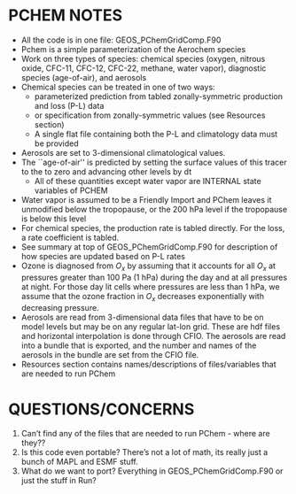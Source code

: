 
# PCHEM NOTES

- All the code is in one file: GEOS_PChemGridComp.F90
- Pchem is a simple parameterization of the Aerochem species
- Work on three types of species: chemical species (oxygen, nitrous oxide, CFC-11, CFC-12, CFC-22, methane, water vapor), diagnostic species (age-of-air), and aerosols
- Chemical species can be treated in one of two ways: 
    - parameterized prediction from tabled zonally-symmetric production and loss (P-L) data
    - or specification from zonally-symmetric values (see Resources section)
    - A single flat file containing both the P-L and climatology data must be provided
- Aerosols are set to 3-dimensional climatological values.
- The ``age-of-air'' is predicted by setting the surface values of this tracer to the to zero and advancing other levels by dt
  - All of these quantities except water vapor are INTERNAL state variables of PCHEM 
- Water vapor is assumed to be a Friendly Import and PChem leaves it unmodified below the tropopause, or the 200 hPa level if the tropopause is below this level
- For chemical species, the production rate is tabled directly. For the loss, a rate coefficient is tabled.
- See summary at top of GEOS_PChemGridComp.F90 for description of how species are updated based on P-L rates
- Ozone is diagnosed from $O_x$ by assuming that it accounts for all $O_x$ at pressures greater than 100 Pa (1 hPa) during the day and at all pressures at night. For those day lit cells where pressures are less than 1 hPa, we assume that the ozone fraction in $O_x$ decreases exponentially with decreasing pressure.
- Aerosols are read from 3-dimensional data files that have to be on model levels but may be on any regular lat-lon grid. These are hdf files and horizontal interpolation is done through CFIO. The aerosols are read into a bundle that is exported, and the number and names of the aerosols in the bundle are set from the CFIO file. 
- Resources section contains names/descriptions of files/variables that are needed to run PChem

# QUESTIONS/CONCERNS

1. Can’t find any of the files that are needed to run PChem - where are they??
2. Is this code even portable? There’s not a lot of math, its really just a bunch of MAPL and ESMF stuff.
3. What do we want to port? Everything in GEOS_PChemGridComp.F90 or just the stuff in Run?